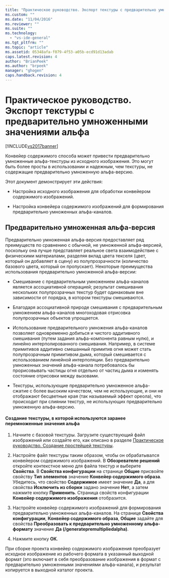 ```yaml
---
title: "Практическое руководство. Экспорт текстуры с предварительно умноженными значениями альфа | Microsoft Docs"
ms.custom: ""
ms.date: "11/04/2016"
ms.reviewer: ""
ms.suite: ""
ms.technology: 
  - "vs-ide-general"
ms.tgt_pltfrm: ""
ms.topic: "article"
ms.assetid: 05348afa-f079-4f53-a05b-ecd91d13adab
caps.latest.revision: 4
author: "BrianPeek"
ms.author: "brpeek"
manager: "ghogen"
caps.handback.revision: 4
---
```

# Практическое руководство. Экспорт текстуры с предварительно умноженными значениями альфа
[!INCLUDE[vs2017banner](../code-quality/includes/vs2017banner.md)]

Конвейер содержимого способа может привести предварительно умноженные альфа\-текстуры из исходного изображения.  Это могут быть более просты в использовании и надежным, чем текстуры, не содержащие предварительно умноженную альфа\-версию.  
  
 Этот документ демонстрирует эти действия:  
  
-   Настройка исходного изображения для обработки конвейером содержимого изображений.  
  
-   Настройка конвейера содержимого изображений для формирования предварительно умноженных альфа\-каналов.  
  
## Предварительно умноженная альфа\-версия  
 Предварительно умноженная альфа\-версия предоставляет ряд преимуществ по сравнению с обычной, не умноженной альфа\-версией, поскольку она лучше представляет реальное света взаимодействие с физическими материалами, разделяя вклад цвета текселя \(цвет, который он добавляет в сцену\) из полупрозрачности \(количество базового цвета, который он пропускает\).  Некоторые преимущества использования предварительно умноженной альфа\-версии:  
  
-   Смешивание с предварительным умножением альфа\-каналов является ассоциативной операцией; результат смешивания нескольких полупрозрачных текстур будет одинаковым вне зависимости от порядка, в котором текстуры смешиваются.  
  
-   Благодаря ассоциативной природе смешивания с предварительным умножением альфа\-каналов многоходовая отрисовка полупрозрачных объектов упрощается.  
  
-   Использование предварительного умножения альфа\-каналов позволяет одновременно добиться и чистого аддитивного смешивания \(путем задания альфа\-компонента равным нулю\), и линейно интерполированного смешивания.  Например, в системе примитивов аддитивно смешанный примитив огня может стать полупрозрачным примитивом дыма, который смешивается с использованием линейной интерполяции.  Без предварительно умноженных значений альфа\-канала потребовалось бы прорисовывать частицы огня отдельно от частиц дыма и изменять состояние отрисовки между вызовами.  
  
-   Текстуры, использующие предварительно умноженное альфа\-сжатие с более высоким качеством, чем не использующие, и они не отображают бесцветные края \(так называемый эффект ореола\), что происходит при слиянии текстур, не использующих предварительно умноженную альфа\-версию.  
  
#### Создание текстуры, в которой используются заранее перемноженные значения альфа  
  
1.  Начните с базовой текстуры.  Загрузите существующий файл изображений или создайте его, как описано в разделе [Практическое руководство. Создание простейшей текстуры](../Topic/How%20to:%20Create%20a%20Basic%20Texture.md).  
  
2.  Настройте файл текстуры таким образом, чтобы он обрабатывался конвейером содержимого изображений.  В **Обозревателе решений** откройте контекстное меню для файла текстур и выберите **Свойства**.  В **Свойства конфигурации** на странице **Общие** присвойте свойству **Тип элементов** значение **Конвейер содержимого образа**.  Убедитесь, что свойство **Содержимое** имеет значение **Да**, а для свойства **Исключить из сборки** задано значение **Нет**, а затем нажмите кнопку **Применить**.  Страница свойств конфигурации **Конвейер содержимого изображения** отобразится.  
  
3.  Настройте конвейер содержимого изображений для формирования предварительно умноженных альфа\-каналов.  На странице **Свойства конфигурации**, **Конвейер содержимого образа**, **Общие** задайте для свойства **Преобразовать к предварительно умноженному альфа\-формату** значение **Да \(\/generatepremultipliedalpha\)**.  
  
4.  Нажмите кнопку **ОК**.  
  
 При сборке проекта конвейер содержимого изображения преобразует исходное изображение из рабочего формата в указанный выходной формат \(это включает в себя преобразование изображения в формат с предварительно умноженными значениями альфа\-канала\), и результат копируется в выходной каталог проекта.